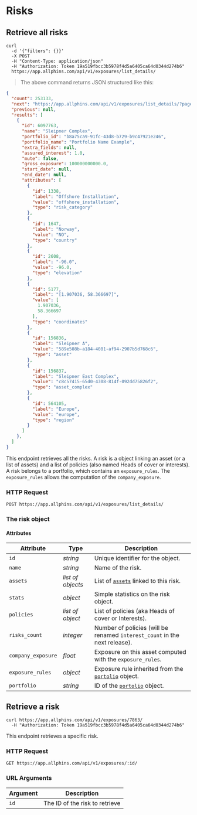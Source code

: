 # Risks

## Retrieve all risks

```shell
curl 
  -d '{"filters": {}}'
  -X POST
  -H "Content-Type: application/json"
  -H "Authorization: Token 19a519fbcc3b5978f4d5a6405ca64d0344d274b6"
  https://app.allphins.com/api/v1/exposures/list_details/
```

> The above command returns JSON structured like this:

```json
{
  "count": 253133,
  "next": "https://app.allphins.com/api/v1/exposures/list_details/?page=2",
  "previous": null,
  "results": [
    {
      "id": 6097763,
      "name": "Sleipner Complex",
      "portfolio_id": "b8a75ca9-91fc-43d8-b729-b9c47921e246",
      "portfolio_name": "Portfolio Name Example",
      "extra_fields": null,
      "assured_interest": 1.0,
      "mute": false,
      "gross_exposure": 100000000000.0,
      "start_date": null,
      "end_date": null,
      "attributes": [
        {
          "id": 1338,
          "label": "Offshore Installation",
          "value": "offshore_installation",
          "type": "risk_category"
        },
        {
          "id": 1647,
          "label": "Norway",
          "value": "NO",
          "type": "country"
        },
        {
          "id": 2608,
          "label": "-96.0",
          "value": -96.0,
          "type": "elevation"
        },
        {
          "id": 5177,
          "label": "[1.907036, 58.366697]",
          "value": [
            1.907036,
            58.366697
          ],
          "type": "coordinates"
        },
        {
          "id": 156836,
          "label": "Sleipner A",
          "value": "589e508b-a184-4081-af94-2907b5d768c6",
          "type": "asset"
        },
        {
          "id": 156837,
          "label": "Sleipner East Complex",
          "value": "c8c57415-65d0-4308-814f-092dd75826f2",
          "type": "asset_complex"
        },
        {
          "id": 564105,
          "label": "Europe",
          "value": "europe",
          "type": "region"
        }
      ]
    },
  ]
}
```

This endpoint retrieves all the risks. A risk is a object linking an asset (or a list of assets) and a list of policies (also named Heads of cover or interests). A risk belongs to a portfolio, which contains an `exposure_rules`. The `exposure_rules` allows the computation of the `company_exposure`.


### HTTP Request

`POST https://app.allphins.com/api/v1/exposures/list_details/`

### The risk object

#### Attributes

Attribute | Type | Description
--------- | ------- | -----------
`id` | *string* | Unique identifier for the object.
`name` | *string* | Name of the risk.
`assets` | *list of objects* | List of [`assets`](#assets) linked to this risk.
`stats` | *object* | Simple statistics on the risk object.
`policies` | *list of object* | List of policies (aka Heads of cover or Interests).
`risks_count` | *integer* | Number of policies (will be renamed `interest_count` in the next release).
`company_exposure` | *float* | Exposure on this asset computed with the `exposure_rules`.
`exposure_rules` | *object* | Exposure rule inherited from the [`portolio`](#portolios) object.
`portfolio` | *string* | ID of the [`portolio`](#portolios) object.


## Retrieve a risk

```shell
curl https://app.allphins.com/api/v1/exposures/7863/
  -H "Authorization: Token 19a519fbcc3b5978f4d5a6405ca64d0344d274b6"
```

This endpoint retrieves a specific risk.

### HTTP Request

`GET https://app.allphins.com/api/v1/exposures/:id/`

### URL Arguments

Argument | Description
--------- | -----------
`id` | The ID of the risk to retrieve
